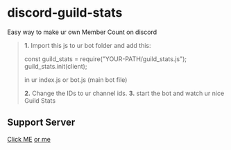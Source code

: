 # discord-guild-stats
Easy way to make ur own Member Count on discord



> **1.** Import this js to ur bot folder and add this:
>
>   const guild_stats = require("YOUR-PATH/guild_stats.js");
>   guild_stats.init(client);
>  
>in ur index.js or bot.js (main bot file)
>
> **2.** Change the IDs to ur channel ids.
> **3.** start the bot and watch ur nice Guild Stats


## Support Server
[Click ME](https://www.betty.cx/support)
[or me](https://cloe.famebit.ch/support)
